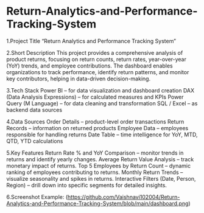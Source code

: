 # Return-Analytics-and-Performance-Tracking-System

1.Project Title
“Return Analytics and Performance Tracking System”

2.Short Description
This project provides a comprehensive analysis of product returns, focusing on return counts, return rates, year-over-year (YoY) trends, and employee contributions. The dashboard enables organizations to track performance, identify return patterns, and monitor key contributors, helping in data-driven decision-making.

3.Tech Stack
Power BI – for data visualization and dashboard creation
DAX (Data Analysis Expressions) – for calculated measures and KPIs
Power Query (M Language) – for data cleaning and transformation
SQL / Excel – as backend data sources

4.Data Sources 
Order Details – product-level order transactions
Return Records – information on returned products
Employee Data – employees responsible for handling returns
Date Table – time intelligence for YoY, MTD, QTD, YTD calculations

5.Key Features
Return Rate % and YoY Comparison – monitor trends in returns and identify yearly changes.
Average Return Value Analysis – track monetary impact of returns.
Top 5 Employees by Return Count – dynamic ranking of employees contributing to returns.
Monthly Return Trends – visualize seasonality and spikes in returns.
Interactive Filters (Date, Person, Region) – drill down into specific segments for detailed insights.

6.Screenshot
Example: (https://github.com/Vaishnavi102004/Return-Analytics-and-Performance-Tracking-System/blob/main/dashboard.png)
